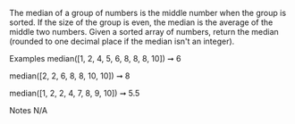 The median of a group of numbers is the middle number when the group is sorted. If the size of the group is even, the median is the average of the middle two numbers. Given a sorted array of numbers, return the median (rounded to one decimal place if the median isn't an integer).

Examples
median([1, 2, 4, 5, 6, 8, 8, 8, 10]) ➞ 6

median([2, 2, 6, 8, 8, 10, 10]) ➞ 8

median([1, 2, 2, 4, 7, 8, 9, 10]) ➞ 5.5

Notes
N/A

